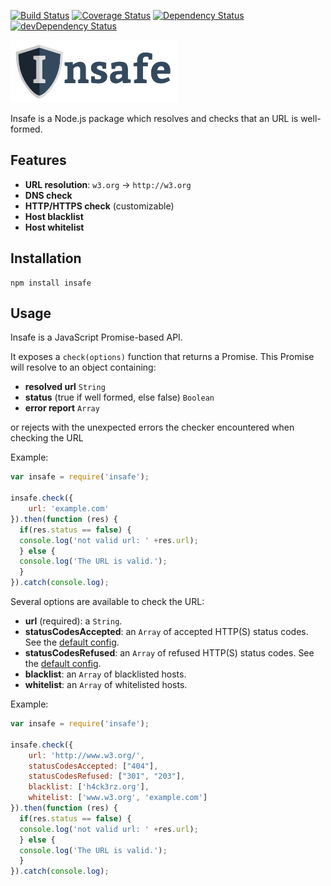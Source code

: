 [![Build Status](https://travis-ci.org/w3c/insafe.svg?branch=master)](https://travis-ci.org/w3c/insafe)
[![Coverage Status](https://coveralls.io/repos/w3c/insafe/badge.svg)](https://coveralls.io/r/w3c/insafe)
[![Dependency Status](https://david-dm.org/w3c/insafe.svg)](https://david-dm.org/w3c/insafe)
[![devDependency Status](https://david-dm.org/w3c/insafe/dev-status.svg)](https://david-dm.org/w3c/insafe#info=devDependencies)

<img src="public/insafe-logo.png" height="100px" alt="Insafe logo" />

Insafe is a Node.js package which resolves and checks that an URL is well-formed.

## Features

- **URL resolution**: `w3.org` -> `http://w3.org`
- **DNS check**
- **HTTP/HTTPS check** (customizable)
- **Host blacklist**
- **Host whitelist**

## Installation

```
npm install insafe
```

## Usage

Insafe is a JavaScript Promise-based API.

It exposes a `check(options)` function that returns a Promise. This Promise will resolve to an object containing:

- **resolved url** `String`
- **status** (true if well formed, else false) `Boolean`
- **error report** `Array`

or rejects with the unexpected errors the checker encountered when checking the URL

Example:

```javascript
var insafe = require('insafe');

insafe.check({
	url: 'example.com'
}).then(function (res) {
  if(res.status == false) {
  console.log('not valid url: ' +res.url);
  } else {
  console.log('The URL is valid.');
  }
}).catch(console.log);
```

Several options are available to check the URL:

- **url** (required): a `String`.
- **statusCodesAccepted**: an `Array` of accepted HTTP(S) status codes. See the [default config](https://github.com/w3c/insafe/blob/master/lib/insafe.js).
- **statusCodesRefused**: an `Array` of refused HTTP(S) status codes. See the [default config](https://github.com/w3c/insafe/blob/master/lib/insafe.js).
- **blacklist**: an `Array` of blacklisted hosts.
- **whitelist**: an `Array` of whitelisted hosts.

Example:

```javascript
var insafe = require('insafe');

insafe.check({
    url: 'http://www.w3.org/',
    statusCodesAccepted: ["404"],
    statusCodesRefused: ["301", "203"],
    blacklist: ['h4ck3rz.org'],
    whitelist: ['www.w3.org', 'example.com']
}).then(function (res) {
  if(res.status == false) {
  console.log('not valid url: ' +res.url);
  } else {
  console.log('The URL is valid.');
  }
}).catch(console.log);
```
